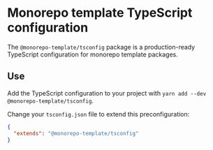 # Monorepo template TypeScript configuration

The `@monorepo-template/tsconfig` package is a production-ready TypeScript
configuration for monorepo template packages.

## Use

Add the TypeScript configuration to your project with
`yarn add --dev @monorepo-template/tsconfig`.

Change your `tsconfig.json` file to extend this preconfiguration:

```json
{
  "extends": "@monorepo-template/tsconfig"
}
```
